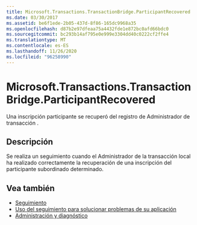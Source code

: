 ```yaml
---
title: Microsoft.Transactions.TransactionBridge.ParticipantRecovered
ms.date: 03/30/2017
ms.assetid: be6f1ede-2b05-437d-8f86-165dc9968a35
ms.openlocfilehash: d87b2e97dfeaa75a4432fde1e872bc0afd66bdc0
ms.sourcegitcommit: bc293b14af795e0e999e3304dd40c0222cf2ffe4
ms.translationtype: MT
ms.contentlocale: es-ES
ms.lasthandoff: 11/26/2020
ms.locfileid: "96258990"
---
```

# <a name="microsofttransactionstransactionbridgeparticipantrecovered"></a>Microsoft.Transactions.TransactionBridge.ParticipantRecovered

Una inscripción participante se recuperó del registro de Administrador de transacción .  
  
## <a name="description"></a>Descripción  

 Se realiza un seguimiento cuando el Administrador de la transacción local ha realizado correctamente la recuperación de una inscripción del participante subordinado determinado.  
  
## <a name="see-also"></a>Vea también

- [Seguimiento](index.md)
- [Uso del seguimiento para solucionar problemas de su aplicación](using-tracing-to-troubleshoot-your-application.md)
- [Administración y diagnóstico](../index.md)
